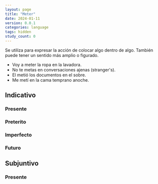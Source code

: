```yaml
---
layout: page
title: "Meter"
date: 2024-01-11
version: 0.0.1
categories: language
tags: hidden
study_count: 0
---
```


Se utiliza para expresar la acción de colocar algo
dentro de algo. También puede tener un sentido
más amplio o figurado.

- Voy a meter la ropa en la lavadora.
- No te metas en conversaciones ajenas (stranger's).
- El metió los documentos en el sobre.
- Me metí en la cama temprano anoche.

## Indicativo

### Presente

### Preterito

### Imperfecto

### Futuro

## Subjuntivo

### Presente
